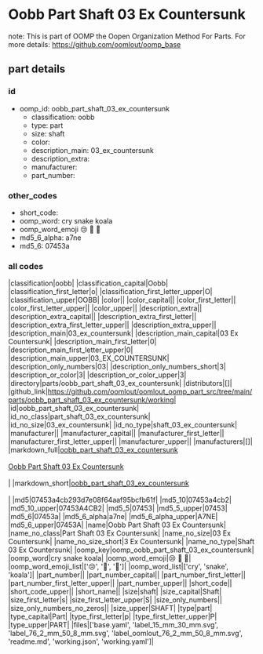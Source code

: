 # Oobb Part Shaft 03 Ex Countersunk  

note: This is part of OOMP the Oopen Organization Method For Parts. For more details: https://github.com/oomlout/oomp_base

##  part details





### id
* oomp_id: oobb_part_shaft_03_ex_countersunk
  * classification: oobb
  * type: part
  * size: shaft
  * color: 
  * description_main: 03_ex_countersunk
  * description_extra: 
  * manufacturer: 
  * part_number: 

### other_codes
* short_code: 
* oomp_word: cry snake koala
* oomp_word_emoji :cry: :snake: :koala:
* md5_6_alpha: a7ne
* md5_6: 07453a

### all codes 
|classification|oobb|
|classification_capital|Oobb|
|classification_first_letter|o|
|classification_first_letter_upper|O|
|classification_upper|OOBB|
|color||
|color_capital||
|color_first_letter||
|color_first_letter_upper||
|color_upper||
|description_extra||
|description_extra_capital||
|description_extra_first_letter||
|description_extra_first_letter_upper||
|description_extra_upper||
|description_main|03_ex_countersunk|
|description_main_capital|03 Ex Countersunk|
|description_main_first_letter|0|
|description_main_first_letter_upper|0|
|description_main_upper|03_EX_COUNTERSUNK|
|description_only_numbers|03|
|description_only_numbers_short|3|
|description_or_color|3|
|description_or_color_upper|3|
|directory|parts/oobb_part_shaft_03_ex_countersunk|
|distributors|[]|
|github_link|https://github.com/oomlout/oomlout_oomp_part_src/tree/main/parts/oobb_part_shaft_03_ex_countersunk/working|
|id|oobb_part_shaft_03_ex_countersunk|
|id_no_class|part_shaft_03_ex_countersunk|
|id_no_size|03_ex_countersunk|
|id_no_type|shaft_03_ex_countersunk|
|manufacturer||
|manufacturer_capital||
|manufacturer_first_letter||
|manufacturer_first_letter_upper||
|manufacturer_upper||
|manufacturers|[]|
|markdown_full|[oobb_part_shaft_03_ex_countersunk](https://github.com/oomlout/oomlout_oomp_part_src/tree/main/parts/oobb_part_shaft_03_ex_countersunk/working)<br>[](https://github.com/oomlout/oomlout_oomp_part_src/tree/main/parts/oobb_part_shaft_03_ex_countersunk/working)<br>[Oobb Part Shaft 03 Ex Countersunk](https://github.com/oomlout/oomlout_oomp_part_src/tree/main/parts/oobb_part_shaft_03_ex_countersunk/working)<br><br>|
|markdown_short|[oobb_part_shaft_03_ex_countersunk](https://github.com/oomlout/oomlout_oomp_part_src/tree/main/parts/oobb_part_shaft_03_ex_countersunk/working)<br><br>|
|md5|07453a4cb293d7e08f64aaf95bcfb61f|
|md5_10|07453a4cb2|
|md5_10_upper|07453A4CB2|
|md5_5|07453|
|md5_5_upper|07453|
|md5_6|07453a|
|md5_6_alpha|a7ne|
|md5_6_alpha_upper|A7NE|
|md5_6_upper|07453A|
|name|Oobb Part Shaft 03 Ex Countersunk|
|name_no_class|Part Shaft 03 Ex Countersunk|
|name_no_size|03 Ex Countersunk|
|name_no_size_short|3 Ex Countersunk|
|name_no_type|Shaft 03 Ex Countersunk|
|oomp_key|oomp_oobb_part_shaft_03_ex_countersunk|
|oomp_word|cry snake koala|
|oomp_word_emoji|:cry: :snake: :koala:|
|oomp_word_emoji_list|[':cry:', ':snake:', ':koala:']|
|oomp_word_list|['cry', 'snake', 'koala']|
|part_number||
|part_number_capital||
|part_number_first_letter||
|part_number_first_letter_upper||
|part_number_upper||
|short_code||
|short_code_upper||
|short_name||
|size|shaft|
|size_capital|Shaft|
|size_first_letter|s|
|size_first_letter_upper|S|
|size_only_numbers||
|size_only_numbers_no_zeros||
|size_upper|SHAFT|
|type|part|
|type_capital|Part|
|type_first_letter|p|
|type_first_letter_upper|P|
|type_upper|PART|
|files|['base.yaml', 'label_15_mm_30_mm.svg', 'label_76_2_mm_50_8_mm.svg', 'label_oomlout_76_2_mm_50_8_mm.svg', 'readme.md', 'working.json', 'working.yaml']|
